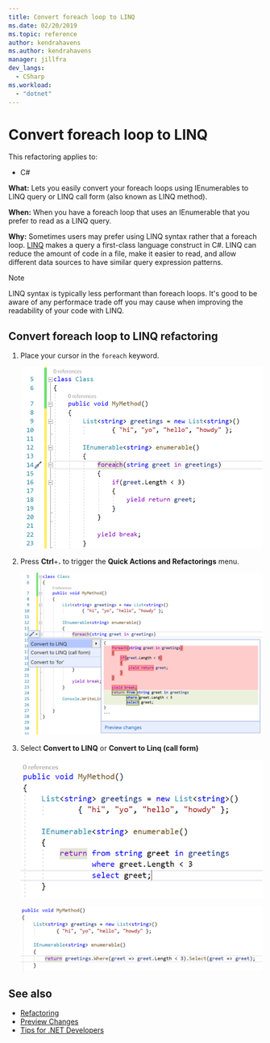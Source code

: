 ```yaml
---
title: Convert foreach loop to LINQ
ms.date: 02/20/2019
ms.topic: reference
author: kendrahavens
ms.author: kendrahavens
manager: jillfra
dev_langs:
  - CSharp
ms.workload:
  - "dotnet"
---
```

# Convert foreach loop to LINQ

This refactoring applies to:

- C#

**What:** Lets you easily convert your foreach loops using IEnumerables to LINQ query or LINQ call form (also known as LINQ method).

**When:** When you have a foreach loop that uses an IEnumerable that you prefer to read as a LINQ query.

**Why:** Sometimes users may prefer using LINQ syntax rather that a foreach loop. [LINQ](/dotnet/csharp/programming-guide/concepts/linq/introduction-to-linq) makes a query a first-class language construct in C#. LINQ can reduce the amount of code in a file, make it easier to read, and allow different data sources to have similar query expression patterns.

> [!NOTE]
> LINQ syntax is typically less performant than foreach loops. It's good to be aware of any performace trade off you may cause when improving the readability of your code with LINQ.

## Convert foreach loop to LINQ refactoring

1. Place your cursor in the `foreach` keyword.

    ![Foreach using IEnumerable](media/convert-foreach-to-LINQ.png)

2. Press **Ctrl**+**.** to trigger the **Quick Actions and Refactorings** menu.

   ![Convert to LINQ menu](media/convert-foreach-to-LINQ-codefix.png)

3. Select **Convert to LINQ** or **Convert to Linq (call form)**

   ![LINQ query result](media/convert-foreach-to-LINQ-result.png)
   
   ![LINQ call form result](media/convert-foreach-to-LINQ-callform-result.png)

## See also

- [Refactoring](../refactoring-in-visual-studio.md)
- [Preview Changes](../../ide/preview-changes.md)
- [Tips for .NET Developers](../../ide/visual-studio-2017-for-dotnet-developers.md)